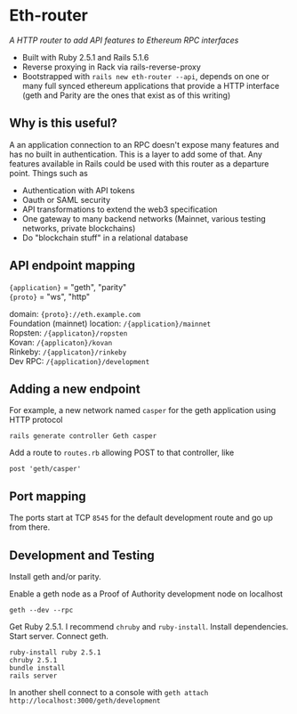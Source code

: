 # Eth-router

*A HTTP router to add API features to Ethereum RPC interfaces*

* Built with Ruby 2.5.1 and Rails 5.1.6
* Reverse proxying in Rack via rails-reverse-proxy
* Bootstrapped with `rails new eth-router --api`, depends on one or many full synced ethereum applications that provide a HTTP interface (geth and Parity are the ones that exist as of this writing)

## Why is this useful?

A an application connection to an RPC doesn't expose many features and has no built in authentication. This is a layer to add some of that. Any features available in Rails could be used with this router as a departure point. Things such as

* Authentication with API tokens
* Oauth or SAML security
* API transformations to extend the web3 specification
* One gateway to many backend networks (Mainnet, various testing networks, private blockchains)
* Do "blockchain stuff" in a relational database

## API endpoint mapping

`{application}` = "geth", "parity"  
`{proto}` = "ws", "http"  

domain: `{proto}://eth.example.com`  
Foundation (mainnet) location: `/{application}/mainnet`  
Ropsten: `/{applicaton}/ropsten`  
Kovan: `/{applicaton}/kovan`  
Rinkeby: `/{applicaton}/rinkeby`  
Dev RPC: `/{application}/development`

## Adding a new endpoint

For example, a new network named `casper` for the geth application using HTTP protocol

`rails generate controller Geth casper`

Add a route to `routes.rb` allowing  POST to that controller, like

`post 'geth/casper'`

## Port mapping

The ports start at TCP `8545` for the default development route and go up from there.

## Development and Testing

Install geth and/or parity.

Enable a geth node as a Proof of Authority development node on localhost

`geth --dev --rpc`

Get Ruby 2.5.1. I recommend `chruby` and `ruby-install`. Install dependencies. Start server. Connect geth.

```
ruby-install ruby 2.5.1
chruby 2.5.1
bundle install
rails server
```

In another shell connect to a console with `geth attach http://localhost:3000/geth/development`